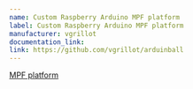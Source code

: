 ```yaml
---
name: Custom Raspberry Arduino MPF platform
label: Custom Raspberry Arduino MPF platform
manufacturer: vgrillot
documentation_link:
link: https://github.com/vgrillot/arduinball
---
```

[MPF platform](https://github.com/vgrillot/mpf)
